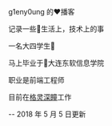 g1eny0ung 的:heart:播客

记录一些:rainbow:生活上，技术上的事

一名大四学生:man:

马上毕业于:school:大连东软信息学院

职业是前端工程师

目前在<a href="http://deepglint.com" target="_blank">格灵深瞳</a>工作

-- 2018 年 5 月 5 日更新
